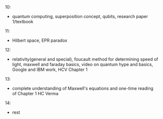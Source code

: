 10:
- quantum computing, superposition concept, qubits, research paper 1/textbook

11:
- Hilbert space, EPR paradox

12:
- relativity(general and special), foucault method for determining speed of light, maxwell and faraday basics, video on quantum hype and basics, Google and IBM work, HCV Chapter 1

13:
- complete understanding of Maxwell's equations and one-time reading of Chapter 1 HC Verma

14:
- rest
